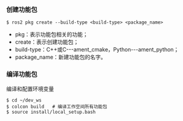 ### 创建功能包
```
$ ros2 pkg create --build-type <build-type> <package_name>
```
- pkg：表示功能包相关的功能；
- create：表示创建功能包；
- build-type：C++或C---ament_cmake，Python---ament_python；
- package_name：新建功能包的名字。

### 编译功能包
编译和配置环境变量
```
$ cd ~/dev_ws
$ colcon build   # 编译工作空间所有功能包
$ source install/local_setup.bash
```
